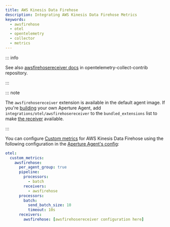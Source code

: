 ```yaml
---
title: AWS Kinesis Data Firehose
description: Integrating AWS Kinesis Data Firehose Metrics
keywords:
  - awsfirehose
  - otel
  - opentelemetry
  - collector
  - metrics
---
```


::: info

See also [awsfirehosereceiver docs][receiver] in opentelemetry-collect-contrib
repository.

:::

::: note

The `awsfirehosereceiver` extension is available in the default agent image. If
you're [building][build] your own Aperture Agent, add
`integrations/otel/awsfirehosereceiver` to the `bundled_extensions` list to make
[the receiver][receiver] available.

:::

You can configure [Custom metrics][custom-metrics] for AWS Kinesis Data Firehose
using the following configuration in the [Aperture Agent's
config][agent-config]:

```yaml
otel:
  custom_metrics:
    awsfirehose:
      per_agent_group: true
      pipeline:
        processors:
          - batch
        receivers:
          - awsfirehose
      processors:
        batch:
          send_batch_size: 10
          timeout: 10s
      receivers:
        awsfirehose: [awsfirehosereceiver configuration here]
```

[build]: /reference/aperturectl/build/agent/agent.md
[receiver]:
  https://github.com/open-telemetry/opentelemetry-collector-contrib/tree/main/receiver/awsfirehosereceiver
[custom-metrics]: /reference/configuration/agent.md#custom-metrics-config
[agent-config]: /reference/configuration/agent.md#agent-o-t-e-l-config
